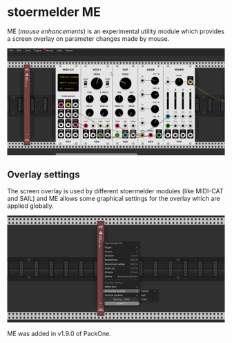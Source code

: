 # stoermelder ME

ME (_mouse enhancements_) is an experimental utility module which provides a screen overlay on parameter changes made by mouse.

![ME intro](./Me-intro.gif)

## Overlay settings

The screen overlay is used by different stoermelder modules (like MIDI-CAT and SAIL) and ME allows some graphical settings for the overlay which are applied globally.

![ME overlay settings](./Me-overlay.png)

ME was added in v1.9.0 of PackOne.